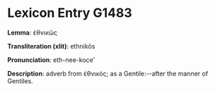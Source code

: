 # Lexicon Entry G1483

**Lemma**: ἐθνικῶς

**Transliteration (xlit)**: ethnikōs

**Pronunciation**: eth-nee-koce'

**Description**:
adverb from ἐθνικός; as a Gentile:--after the manner of Gentiles.
